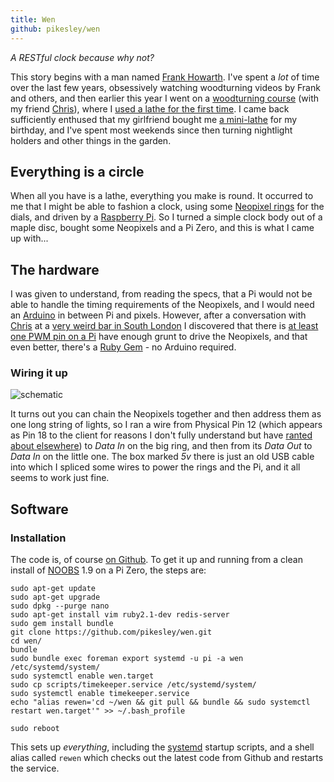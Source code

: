 ```yaml
---
title: Wen
github: pikesley/wen
---
```

_A RESTful clock because why not?_

This story begins with a man named [Frank Howarth](https://www.youtube.com/user/urbanTrash). I've spent a _lot_ of time over the last few years, obsessively watching woodturning videos by Frank and others, and then earlier this year I went on a [woodturning course](http://www.axminsterskillcentre.co.uk/course/Beginners-Woodturning-2-days-1.htm) (with my friend [Chris](https://twitter.com/elsmorian)), where I [used a lathe for the first time](https://www.flickr.com/photos/pikesley/albums/72157665435637176). I came back sufficiently enthused that my girlfriend bought me [a mini-lathe](http://www.chronos.ltd.uk/acatalog/copy_of_Lathes___Accessories.html) for my birthday, and I've spent most weekends since then turning nightlight holders and other things in the garden.

## Everything is a circle

When all you have is a lathe, everything you make is round. It occurred to me that I might be able to fashion a clock, using some [Neopixel rings](https://shop.pimoroni.com/products/adafruit-neopixel-ring-24-x-rgb-led-w-integrated-drivers) for the dials, and driven by a [Raspberry Pi](https://www.raspberrypi.org/products/pi-zero/). So I turned a simple clock body out of a maple disc, bought some Neopixels and a Pi Zero, and this is what I came up with...

## The hardware

I was given to understand, from reading the specs, that a Pi would not be able to handle the timing requirements of the Neopixels, and I would need an [Arduino](https://www.arduino.cc/en/Main/ArduinoBoardUno) in between Pi and pixels. However, after a conversation with [Chris](https://twitter.com/elsmorian) at a [very weird bar in South London](http://www.doitinlondon.co.uk/en/drink-and-food/little-nans-tropical-den-le-cocktail-bar-vient-se-nicher-a-peckham-19456) I discovered that there is [at least one PWM pin on a Pi](http://raspberrypi.stackexchange.com/questions/298/can-i-use-the-gpio-for-pulse-width-modulation-pwm) have enough grunt to drive the Neopixels, and that even better, there's a [Ruby Gem](https://github.com/TwP/pixel_pi) - no Arduino required.

### Wiring it up

![schematic](http://svgur.com/i/DQ.svg)

It turns out you can chain the Neopixels together and then address them as one long string of lights, so I ran a wire from Physical Pin 12 (which appears as Pin 18 to the client for reasons I don't fully understand but have [ranted about elsewhere](https://www.youtube.com/watch?v=Dyg5tzi-H4s&feature=youtu.be&t=34m40s)) to _Data In_ on the big ring, and then from its _Data Out_ to _Data In_ on the little one. The box marked _5v_ there is just an old USB cable into which I spliced some wires to power the rings and the Pi, and it all seems to work just fine.

## Software

### Installation

The code is, of course [on Github](https://github.com/pikesley/wen). To get it up and running from a clean install of [NOOBS](https://www.raspberrypi.org/downloads/noobs/) 1.9 on a Pi Zero, the steps are:

    sudo apt-get update
    sudo apt-get upgrade
    sudo dpkg --purge nano
    sudo apt-get install vim ruby2.1-dev redis-server
    sudo gem install bundle
    git clone https://github.com/pikesley/wen.git
    cd wen/
    bundle
    sudo bundle exec foreman export systemd -u pi -a wen /etc/systemd/system/
    sudo systemctl enable wen.target
    sudo cp scripts/timekeeper.service /etc/systemd/system/
    sudo systemctl enable timekeeper.service
    echo "alias rewen='cd ~/wen && git pull && bundle && sudo systemctl restart wen.target'" >> ~/.bash_profile

    sudo reboot
    
This sets up _everything_, including the [systemd](https://wiki.debian.org/systemd) startup scripts, and a shell alias called `rewen` which checks out the latest code from Github and restarts the service.


